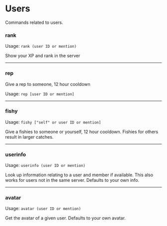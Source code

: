 # Users

Commands related to users.


### rank

Usage: `rank (user ID or mention)`

Show your XP and rank in the server

---

### rep

Give a rep to someone, 12 hour cooldown

Usage: `rep [user ID or mention]`

---

### fishy

Usage: `fishy ["self" or user ID or mention]`

Give a fishies to someone or yourself, 12 hour cooldown. Fishies for others result in larger catches.

---

### userinfo

Usage: `userinfo (user ID or mention)`

Look up information relating to a user and member if available. This also works for users not in the same server. Defaults to your own info.

---

### avatar

Usage: `avatar (user ID or mention)`

Get the avatar of a given user. Defaults to your own avatar.
